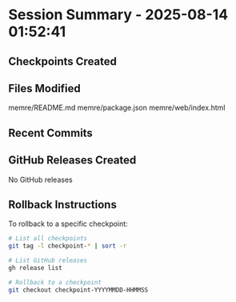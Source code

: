 # Session Summary - 2025-08-14 01:52:41

## Checkpoints Created


## Files Modified
memre/README.md
memre/package.json
memre/web/index.html

## Recent Commits


## GitHub Releases Created
No GitHub releases

## Rollback Instructions
To rollback to a specific checkpoint:
```bash
# List all checkpoints
git tag -l checkpoint-* | sort -r

# List GitHub releases
gh release list

# Rollback to a checkpoint
git checkout checkpoint-YYYYMMDD-HHMMSS
```
